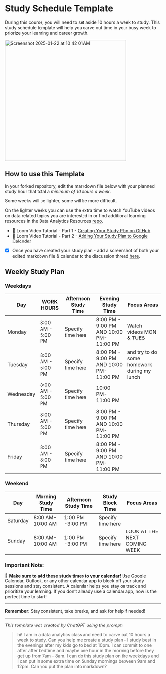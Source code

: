 # Study Schedule Template

During this course, you will need to set aside 10 hours a week to study. This study schedule template will help you carve out time in your busy week to priorize your learning and career growth. 

 <img width="392" alt="Screenshot 2025-01-22 at 10 42 01 AM" src="https://github.com/user-attachments/assets/685d09f5-6b36-49c0-8efb-362868bd9e8c" />

## How to use this Template 

In your forked repository, edit the markdown file below with your planned study hour that total a _minimum of 10 hours a week_. 

Some weeks will be lighter, some will be more difficult. 

On the lighter weeks you can use the extra time to watch YouTube videos on data related topics you are interested in or find additional learning resources in the Data Analytics Resources [repo](https://github.com/Tech-Moms/data-analytics-course). 

- 🎥 Loom Video Tutorial - Part 1 - [Creating Your Study Plan on GitHub](https://www.loom.com/share/ec7e9100a2e54b4d87c549a4f9b3349f?sid=9b172357-3c3e-453d-aedb-15b2b6949592)
- 📆 Loom Video Tutorial - Part 2 - [Adding Your Study Plan to Google Calendar ](https://www.loom.com/share/bc837e544ad94b7dbd96b3543e5bf68b?sid=39090e44-278b-45d9-9ed9-1420f4686654)

- [X] Once you have created your study plan - add a screenshot of both your edited markdown file & calendar to the discussion thread [here](https://github.com/Tech-Moms/data-analytics-winter-2025/discussions/22). 

## Weekly Study Plan

### Weekdays
| Day       |    WORK HOURS      | Afternoon Study Time | Evening Study Time                       | Focus Areas                           |
|-----------|--------------------|----------------------|------------------------------------------|---------------------------------------|
| Monday    | 8:00 AM - 5:00 PM  | Specify time here    | 8:00 PM - 9:00 PM AND 10:00 PM- 11:00 PM | Watch videos MON & TUES 
| Tuesday   | 8:00 AM - 5:00 PM  | Specify time here    | 8:00 PM - 9:00 PM AND 10:00 PM- 11:00 PM | and try to do some homework during my lunch                                       |
| Wednesday | 8:00 AM - 5:00 PM  | Specify time here    | 10:00 PM- 11:00 PM                       |                                       |
| Thursday  | 8:00 AM - 5:00 PM  | Specify time here    | 8:00 PM - 9:00 PM AND 10:00 PM- 11:00 PM |                                       |
| Friday    | 8:00 AM - 8:00 PM  | Specify time here    | 8:00 PM - 9:00 PM AND 10:00 PM- 11:00 PM |                                       |

### Weekend
| Day       | Morning Study Time  | Afternoon Study Time | Study Block Time         | Focus Areas                           |
|-----------|---------------------|----------------------|--------------------------|---------------------------------------|
| Saturday  | 8:00 AM- 10:00 AM   | 1:00 PM -3:00 PM     | Specify time here      | | WATCH VIDEOS AND WORK ON ASSIGMENTS
| Sunday    | 8:00 AM- 10:00 AM   |  1:00 PM -3:00 PM    | Specify time here        | LOOK AT THE NEXT COMING WEEK |

### Important Note:
📅 **Make sure to add these study times to your calendar!** Use Google Calendar, Outlook, or any other calendar app to block off your study sessions and stay consistent. A calendar helps you stay on track and prioritize your learning. If you don’t already use a calendar app, now is the perfect time to start!

------

**Remember:** Stay consistent, take breaks, and ask for help if needed!

___

_This template was created by ChatGPT using the prompt:_

  > hi! I am in a data analytics class and need to carve out 10 hours a week to study. Can you help me create a study plan - I study best in the evenings after my kids go to bed at 10pm. I can commit to one after after bedtime and maybe one hour in the morning before they get up from 7am - 8am. I can do this study plan on the weekdays and I can put in some extra time on Sunday mornings between 9am and 12pm. Can you put the plan into markdown? 
